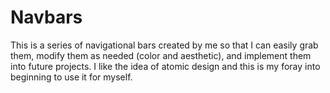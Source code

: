 # Navbars

This is a series of navigational bars created by me so that I can easily grab them, modify them as needed (color and aesthetic), and implement them into future projects. I like the idea of atomic design and this is my foray into beginning to use it for myself.
